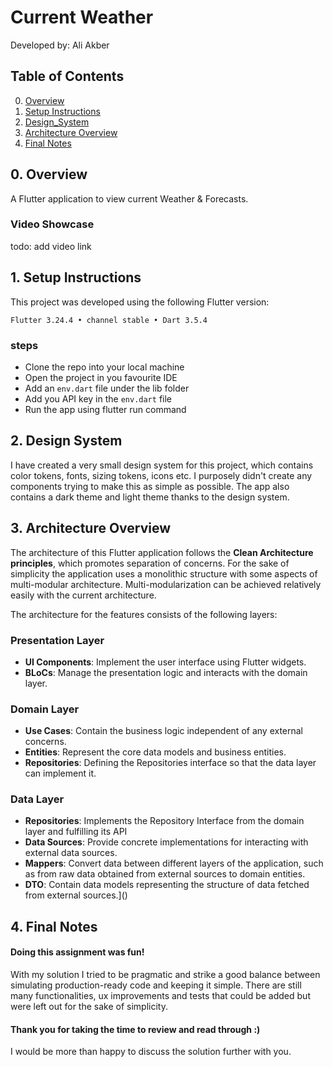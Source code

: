# Current Weather

Developed by: Ali Akber

## Table of Contents

0. [Overview](#0-overview)
1. [Setup Instructions](#1-setup-instructions)
2. [Design_System](#2-design-system)
3. [Architecture Overview](#3-architecture-overview)
5. [Final Notes](#5-final-notes)

## 0. Overview

A Flutter application to view current Weather & Forecasts.

### Video Showcase

todo: add video link

## 1. Setup Instructions

This project was developed using the following Flutter version:

`Flutter 3.24.4 • channel stable • Dart 3.5.4`

### steps
- Clone the repo into your local machine
- Open the project in you favourite IDE
- Add an `env.dart` file under the lib folder
- Add you API key in the `env.dart` file
- Run the app using flutter run command

## 2. Design System

I have created a very small design system for this project, which contains color tokens, fonts, sizing tokens, icons etc. I purposely didn't create any components trying to make this as simple as possible. 
The app also contains a dark theme and light theme thanks to the design system.

## 3. Architecture Overview

The architecture of this Flutter application follows the **Clean Architecture principles**, which promotes separation of concerns. For the sake of simplicity the application uses a monolithic structure with some aspects of multi-modular architecture. Multi-modularization can be achieved relatively easily with the current architecture.

The architecture for the features consists of the following layers:

### Presentation Layer

- **UI Components**: Implement the user interface using Flutter widgets.
- **BLoCs**: Manage the presentation logic and interacts with the domain layer.

### Domain Layer

- **Use Cases**: Contain the business logic independent of any external concerns.
- **Entities**: Represent the core data models and business entities.
- **Repositories**: Defining the Repositories interface so that the data layer can implement it.

### Data Layer

- **Repositories**: Implements the Repository Interface from the domain layer and fulfilling its API 
- **Data Sources**: Provide concrete implementations for interacting with external data sources.
- **Mappers**: Convert data between different layers of the application, such as from raw data obtained from external sources to domain entities.
- **DTO**: Contain data models representing the structure of data fetched from external sources.]()

## 4. Final Notes

#### Doing this assignment was fun!

With my solution I tried to be pragmatic and strike a good balance between simulating production-ready code and keeping it simple.
There are still many functionalities, ux improvements and tests that could be added but were left out for the sake of simplicity.

#### Thank you for taking the time to review and read through :)

I would be more than happy to discuss the solution further with you.